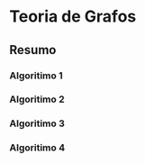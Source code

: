 # Teoria de Grafos

## Resumo

### Algoritimo 1


### Algoritimo 2


### Algoritimo 3


### Algoritimo 4

